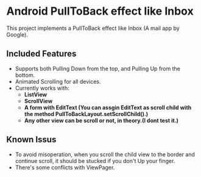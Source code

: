 Android PullToBack effect like Inbox 
==========

This project implements a PullToBack effect like Inbox (A mail app by Google).

## Included Features

- Supports both Pulling Down from the top, and Pulling Up from the bottom.
- Animated Scrolling for all devices.
- Currently works with:
    * **ListView**
    * **ScrollView**
    * **A form with EditText (You can assgin EditText as scroll child with the method PullToBackLayout.setScrollChild().)**
    * **Any other view can be scroll or not, in theory.(I dont test it.)**


## Known Issus

- To avoid misoperation, when you scroll the child view to the border and continue scroll, it should be stucked if you don't Up your finger. 
- There's some conflicts with ViewPager.







